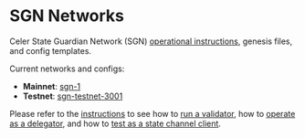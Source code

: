 # SGN Networks

Celer State Guardian Network (SGN) [operational instructions](./docs/), genesis files, and config templates.

Current networks and configs:
- **Mainnet**: [sgn-1](./sgn-1/)
- **Testnet**: [sgn-testnet-3001](./sgn-testnet-3001/)

Please refer to the [instructions](./docs/) to see how to [run a validator](./docs/validator.md), how to [operate as a delegator](./docs/delegator.md), and how to [test as a state channel client](./docs/test_user.md).
